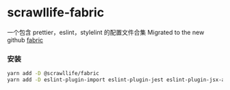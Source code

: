 # scrawllife-fabric

一个包含 prettier，eslint，stylelint 的配置文件合集
Migrated to the new github [fabric](https://github.com/scrawllife/scrawllife-fabric)

### 安装

```bash
yarn add -D @scrawllife/fabric
yarn add -D eslint-plugin-import eslint-plugin-jest eslint-plugin-jsx-a11y eslint-plugin-unicorn
```
